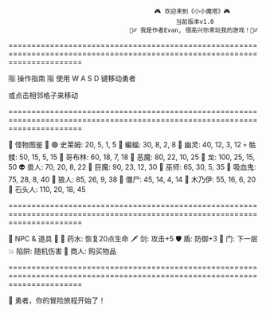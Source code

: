                                              🎮 欢迎来到《小小魔塔》🎮
                                                   当前版本v1.0
                                      🧙‍♂️ 我是作者Evan, 很高兴你来玩我的游戏！🧙‍♂️

============================================================================================================================

🈯 操作指南 🈯
使用 W A S D 键移动勇者

或点击相邻格子来移动

============================================================================================================================

🧟 怪物图鉴 🧟
🟢 史莱姆: 20, 5, 1, 5
🦇 蝙蝠: 30, 8, 2, 8
👻 幽灵: 40, 12, 3, 12
💀 骷髅: 50, 15, 5, 15
👺 哥布林: 60, 18, 7, 18
👹 恶魔: 80, 22, 10, 25
🐉 龙: 100, 25, 15, 50
👽 兽人: 70, 20, 8, 22
🧌 巨魔: 90, 23, 12, 30
🧙 巫师: 65, 30, 5, 35
🧛 吸血鬼: 75, 28, 8, 40
🐺 狼人: 85, 26, 9, 38
🧟 僵尸: 45, 14, 4, 14
🧞 木乃伊: 55, 16, 6, 20
🗿 石头人: 110, 20, 18, 45

============================================================================================================================

🧙 NPC & 道具 🎁
🧪 药水: 恢复20点生命
🗡️ 剑: 攻击+5
🛡️ 盾: 防御+3
📶 门: 下一层
💥 陷阱: 随机伤害
🤠 商人: 购买物品

============================================================================================================================

🚀 勇者，你的冒险旅程开始了！

